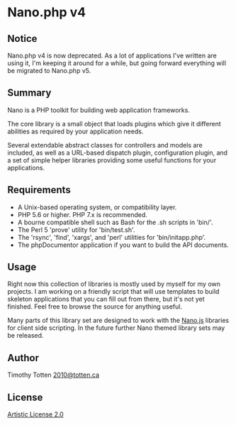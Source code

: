 # Nano.php v4

## Notice

Nano.php v4 is now deprecated. As a lot of applications I've written are 
using it, I'm keeping it around for a while, but going forward everything 
will be migrated to Nano.php v5.

## Summary

Nano is a PHP toolkit for building web application frameworks.

The core library is a small object that loads plugins which give it
different abilities as required by your application needs.

Several extendable abstract classes for controllers and models are included, 
as well as a URL-based dispatch plugin, configuration plugin, and a set of
simple helper libraries providing some useful functions for your applications.

## Requirements

* A Unix-based operating system, or compatibility layer.
* PHP 5.6 or higher. PHP 7.x is recommended.
* A bourne compatible shell such as Bash for the .sh scripts in 'bin/'.
* The Perl 5 'prove' utility for 'bin/test.sh'.
* The 'rsync', 'find', 'xargs', and 'perl' utilities for 'bin/initapp.php'.
* The phpDocumentor application if you want to build the API documents.

## Usage

Right now this collection of libraries is mostly used by myself for my own 
projects. I am working on a friendly script that will use templates to build
skeleton applications that you can fill out from there, but it's not yet
finished. Feel free to browse the source for anything useful.

Many parts of this library set are designed to work with the
[Nano.js](https://github.com/supernovus/nano.js) libraries for client side
scripting. In the future further Nano themed library sets may be released.

## Author

Timothy Totten <2010@totten.ca>

## License

[Artistic License 2.0](http://www.perlfoundation.org/artistic_license_2_0)

